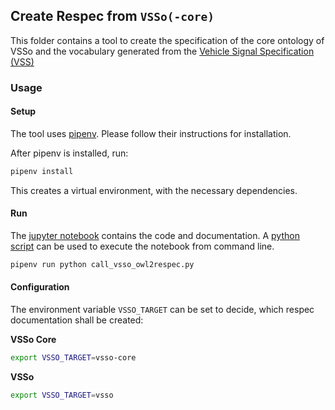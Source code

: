 ## Create Respec from `VSSo(-core)`

This folder contains a tool to create the specification
of the core ontology of VSSo and the vocabulary generated
from the [Vehicle Signal Specification (VSS)](https://https://github.com/COVESA/vehicle_signal_specification)

### Usage

#### Setup

The tool uses [pipenv](https://pipenv.pypa.io/en/latest/).
Please follow their instructions for installation.

After pipenv is installed, run:

```bash
pipenv install
``` 

This creates a virtual environment, with the necessary dependencies.

#### Run

The [jupyter notebook](./vsso_owl2respec.ipynb) contains the code and 
documentation. A [python script](./call_vsso_owl2respec.py) can be used to execute the notebook
from command line.

```bash
pipenv run python call_vsso_owl2respec.py
```

#### Configuration

The environment variable `VSSO_TARGET` can be set to decide, which respec documentation shall be created:

**VSSo Core**  
```bash
export VSSO_TARGET=vsso-core
```

**VSSo**  
```bash
export VSSO_TARGET=vsso
```